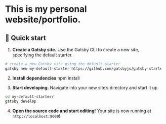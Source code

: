# This is my personal website/portfolio.

## 🚀 Quick start

1.  **Create a Gatsby site.**
Use the Gatsby CLI to create a new site, specifying the default starter.

```sh
# create a new Gatsby site using the default starter
gatsby new my-default-starter https://github.com/gatsbyjs/gatsby-starter-default
```

2. **Install dependencies**
npm install

3. **Start developing.**
Navigate into your new site’s directory and start it up.

```sh
cd my-default-starter/
gatsby develop
```

4.  **Open the source code and start editing!**
Your site is now running at `http://localhost:8000`!
